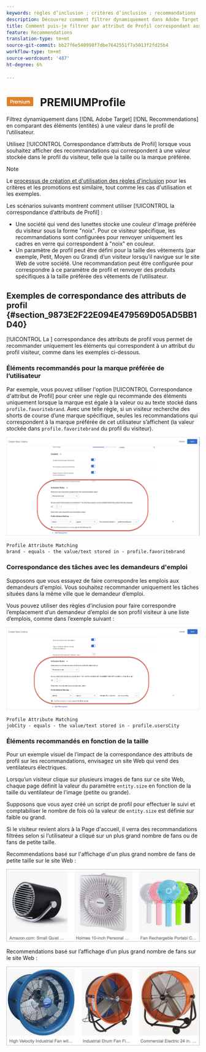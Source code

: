 ```yaml
---
keywords: règles d’inclusion ; critères d’inclusion ; recommandations ; promotion ; promotions ; filtrage dynamique ; dynamique ; correspondance d’attributs de profil
description: Découvrez comment filtrer dynamiquement dans Adobe Target en comparant des éléments (entités) à une valeur du profil de l’utilisateur.
title: Comment puis-je filtrer par attribut de Profil correspondant aux Activités Recommendations ?
feature: Recommendations
translation-type: tm+mt
source-git-commit: bb27f6e540998f7dbe7642551f7a5013f2fd25b4
workflow-type: tm+mt
source-wordcount: '487'
ht-degree: 6%

---
```



# ![Correspondance d&#39;attribut ](/help/assets/premium.png) PREMIUMProfile

Filtrez dynamiquement dans [!DNL Adobe Target] [!DNL Recommendations] en comparant des éléments (entités) à une valeur dans le profil de l’utilisateur.

Utilisez [!UICONTROL Correspondance d’attributs de Profil] lorsque vous souhaitez afficher des recommandations qui correspondent à une valeur stockée dans le profil du visiteur, telle que la taille ou la marque préférée.

>[!NOTE]
>
>Le [processus de création et d&#39;utilisation des règles d&#39;inclusion](/help/c-recommendations/c-algorithms/use-dynamic-and-static-inclusion-rules.md) pour les critères et les promotions est similaire, tout comme les cas d&#39;utilisation et les exemples.

Les scénarios suivants montrent comment utiliser [!UICONTROL la correspondance d’attributs de Profil] :

* Une société qui vend des lunettes stocke une couleur d&#39;image préférée du visiteur sous la forme &quot;noix&quot;. Pour ce visiteur spécifique, les recommandations sont configurées pour renvoyer uniquement les cadres en verre qui correspondent à &quot;noix&quot; en couleur.
* Un paramètre de profil peut être défini pour la taille des vêtements (par exemple, Petit, Moyen ou Grand) d’un visiteur lorsqu’il navigue sur le site Web de votre société. Une recommandation peut être configurée pour correspondre à ce paramètre de profil et renvoyer des produits spécifiques à la taille préférée des vêtements de l’utilisateur.

## Exemples de correspondance des attributs de profil {#section_9873E2F22E094E479569D05AD5BB1D40}

[!UICONTROL La ] correspondance des attributs de profil vous permet de recommander uniquement les éléments qui correspondent à un attribut du profil visiteur, comme dans les exemples ci-dessous.

### Éléments recommandés pour la marque préférée de l’utilisateur

Par exemple, vous pouvez utiliser l&#39;option [!UICONTROL Correspondance d&#39;attribut de Profil] pour créer une règle qui recommande des éléments uniquement lorsque la marque est égale à la valeur ou au texte stocké dans `profile.favoritebrand`. Avec une telle règle, si un visiteur recherche des shorts de course d’une marque spécifique, seules les recommandations qui correspondent à la marque préférée de cet utilisateur s’affichent (la valeur stockée dans `profile.favoritebrand` du profil du visiteur).

![Marque préférée](/help/c-recommendations/c-algorithms/assets/favorite-brand.png)

```
Profile Attribute Matching
brand - equals - the value/text stored in - profile.favoritebrand
```

### Correspondance des tâches avec les demandeurs d&#39;emploi

Supposons que vous essayez de faire correspondre les emplois aux demandeurs d&#39;emploi. Vous souhaitez recommander uniquement les tâches situées dans la même ville que le demandeur d’emploi.

Vous pouvez utiliser des règles d’inclusion pour faire correspondre l’emplacement d’un demandeur d’emploi de son profil visiteur à une liste d’emplois, comme dans l’exemple suivant :

![Ville de l’utilisateur](/help/c-recommendations/c-algorithms/assets/city.png)

```
Profile Attribute Matching
jobCity - equals - the value/text stored in - profile.usersCity
```

### Éléments recommandés en fonction de la taille

Pour un exemple visuel de l’impact de la correspondance des attributs de profil sur les recommandations, envisagez un site Web qui vend des ventilateurs électriques.

Lorsqu’un visiteur clique sur plusieurs images de fans sur ce site Web, chaque page définit la valeur du paramètre `entity.size` en fonction de la taille du ventilateur de l’image (petite ou grande).

Supposons que vous ayez créé un script de profil pour effectuer le suivi et comptabiliser le nombre de fois où la valeur de `entity.size` est définie sur faible ou grand.

Si le visiteur revient alors à la Page d&#39;accueil, il verra des recommandations filtrées selon si l’utilisateur a cliqué sur un plus grand nombre de fans ou de fans de petite taille.

Recommendations basé sur l&#39;affichage d&#39;un plus grand nombre de fans de petite taille sur le site Web :

![recommandations pour les petits fans](/help/c-recommendations/c-algorithms/assets/small-fans.png)

Recommendations basé sur l’affichage d’un plus grand nombre de fans sur le site Web :

![recommandations concernant les grands fans](/help/c-recommendations/c-algorithms/assets/large-fans.png)